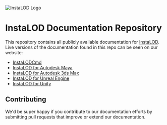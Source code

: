 ![InstaLOD Logo](http://files.instalod.io/Web/InstaLOD_Logo_Square_BW_400x280.png)

# InstaLOD Documentation Repository
This repository contains all publicly available documentation for [InstaLOD](http://www.InstaLOD.com).
Live versions of the documentation found in this repo can be seen on our website:

  - [InstaLODCmd](http://www.InstaLOD.io/GettingStartedWithCmd)
  - [InstaLOD for Autodesk Maya](http://www.InstaLOD.io/GettingStartedWithMaya)
  - [InstaLOD for Autodesk 3ds Max](http://www.InstaLOD.io/GettingStartedWith3dsMax)
  - [InstaLOD for Unreal Engine](http://www.InstaLOD.io/GettingStartedWithUE4)
  - [InstaLOD for Unity](http://www.InstaLOD.io/GettingStartedWithUnity)

## Contributing
We'd be super happy if you contribute to our documentation efforts by submitting pull requests that improve or extend our documentation.
